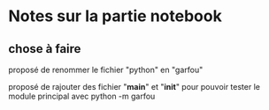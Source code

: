 # Notes sur la partie notebook

## chose à faire

proposé de renommer le fichier "python" en "garfou"

proposé de rajouter des fichier "__main__" et "__init__" pour pouvoir tester
le module principal avec python -m garfou
